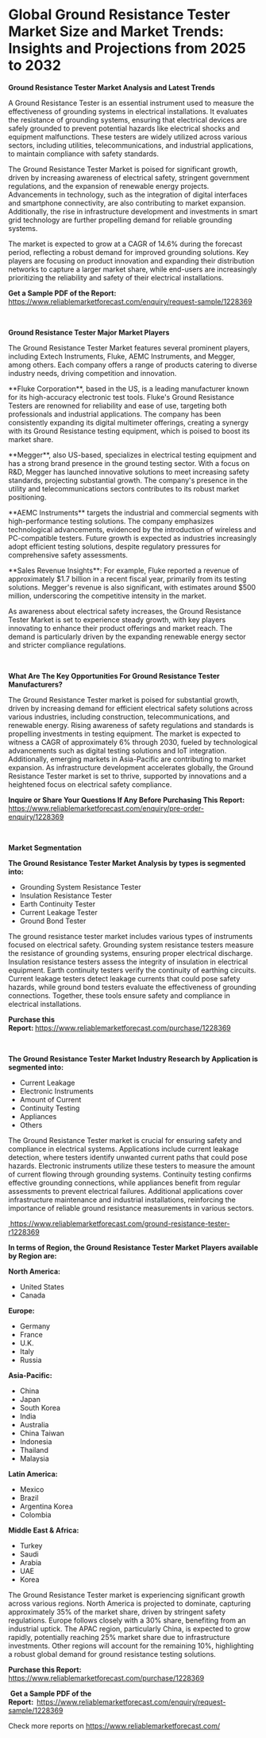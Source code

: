 <p><h1>Global Ground Resistance Tester Market Size and Market Trends: Insights and Projections from 2025 to 2032</h1></p><p><strong>Ground Resistance Tester Market Analysis and Latest Trends</strong></p>
<p><p>A Ground Resistance Tester is an essential instrument used to measure the effectiveness of grounding systems in electrical installations. It evaluates the resistance of grounding systems, ensuring that electrical devices are safely grounded to prevent potential hazards like electrical shocks and equipment malfunctions. These testers are widely utilized across various sectors, including utilities, telecommunications, and industrial applications, to maintain compliance with safety standards.</p><p>The Ground Resistance Tester Market is poised for significant growth, driven by increasing awareness of electrical safety, stringent government regulations, and the expansion of renewable energy projects. Advancements in technology, such as the integration of digital interfaces and smartphone connectivity, are also contributing to market expansion. Additionally, the rise in infrastructure development and investments in smart grid technology are further propelling demand for reliable grounding systems. </p><p>The market is expected to grow at a CAGR of 14.6% during the forecast period, reflecting a robust demand for improved grounding solutions. Key players are focusing on product innovation and expanding their distribution networks to capture a larger market share, while end-users are increasingly prioritizing the reliability and safety of their electrical installations.</p></p>
<p><strong>Get a Sample PDF of the Report:&nbsp;</strong> <a href="https://www.reliablemarketforecast.com/enquiry/request-sample/1228369?utm_campaign=2949&utm_medium=2&utm_source=Github&utm_content=ia&utm_term=09042025&utm_id=ground-resistance-tester">https://www.reliablemarketforecast.com/enquiry/request-sample/1228369</a></p>
<p>&nbsp;</p>
<p><strong>Ground Resistance Tester Major Market Players</strong></p>
<p><p>The Ground Resistance Tester Market features several prominent players, including Extech Instruments, Fluke, AEMC Instruments, and Megger, among others. Each company offers a range of products catering to diverse industry needs, driving competition and innovation.</p><p>**Fluke Corporation**, based in the US, is a leading manufacturer known for its high-accuracy electronic test tools. Fluke's Ground Resistance Testers are renowned for reliability and ease of use, targeting both professionals and industrial applications. The company has been consistently expanding its digital multimeter offerings, creating a synergy with its Ground Resistance testing equipment, which is poised to boost its market share.</p><p>**Megger**, also US-based, specializes in electrical testing equipment and has a strong brand presence in the ground testing sector. With a focus on R&D, Megger has launched innovative solutions to meet increasing safety standards, projecting substantial growth. The company's presence in the utility and telecommunications sectors contributes to its robust market positioning.</p><p>**AEMC Instruments** targets the industrial and commercial segments with high-performance testing solutions. The company emphasizes technological advancements, evidenced by the introduction of wireless and PC-compatible testers. Future growth is expected as industries increasingly adopt efficient testing solutions, despite regulatory pressures for comprehensive safety assessments.</p><p>**Sales Revenue Insights**: For example, Fluke reported a revenue of approximately $1.7 billion in a recent fiscal year, primarily from its testing solutions. Megger's revenue is also significant, with estimates around $500 million, underscoring the competitive intensity in the market.</p><p>As awareness about electrical safety increases, the Ground Resistance Tester Market is set to experience steady growth, with key players innovating to enhance their product offerings and market reach. The demand is particularly driven by the expanding renewable energy sector and stricter compliance regulations.</p></p>
<p>&nbsp;</p>
<p><strong>What Are The Key Opportunities For Ground Resistance Tester Manufacturers?</strong></p>
<p><p>The Ground Resistance Tester market is poised for substantial growth, driven by increasing demand for efficient electrical safety solutions across various industries, including construction, telecommunications, and renewable energy. Rising awareness of safety regulations and standards is propelling investments in testing equipment. The market is expected to witness a CAGR of approximately 6% through 2030, fueled by technological advancements such as digital testing solutions and IoT integration. Additionally, emerging markets in Asia-Pacific are contributing to market expansion. As infrastructure development accelerates globally, the Ground Resistance Tester market is set to thrive, supported by innovations and a heightened focus on electrical safety compliance.</p></p>
<p><strong>Inquire or Share Your Questions If Any Before Purchasing This Report:</strong> <a href="https://www.reliablemarketforecast.com/enquiry/pre-order-enquiry/1228369?utm_campaign=2949&utm_medium=2&utm_source=Github&utm_content=ia&utm_term=09042025&utm_id=ground-resistance-tester">https://www.reliablemarketforecast.com/enquiry/pre-order-enquiry/1228369</a></p>
<p>&nbsp;</p>
<p><strong>Market Segmentation</strong></p>
<p><strong>The Ground Resistance Tester Market Analysis by types is segmented into:</strong></p>
<p><ul><li>Grounding System Resistance Tester</li><li>Insulation Resistance Tester</li><li>Earth Continuity Tester</li><li>Current Leakage Tester</li><li>Ground Bond Tester</li></ul></p>
<p><p>The ground resistance tester market includes various types of instruments focused on electrical safety. Grounding system resistance testers measure the resistance of grounding systems, ensuring proper electrical discharge. Insulation resistance testers assess the integrity of insulation in electrical equipment. Earth continuity testers verify the continuity of earthing circuits. Current leakage testers detect leakage currents that could pose safety hazards, while ground bond testers evaluate the effectiveness of grounding connections. Together, these tools ensure safety and compliance in electrical installations.</p></p>
<p><strong>Purchase this Report:&nbsp;</strong><a href="https://www.reliablemarketforecast.com/purchase/1228369?utm_campaign=2949&utm_medium=2&utm_source=Github&utm_content=ia&utm_term=09042025&utm_id=ground-resistance-tester">https://www.reliablemarketforecast.com/purchase/1228369</a></p>
<p>&nbsp;</p>
<p><strong>The Ground Resistance Tester Market Industry Research by Application is segmented into:</strong></p>
<p><ul><li>Current Leakage</li><li>Electronic Instruments</li><li>Amount of Current</li><li>Continuity Testing</li><li>Appliances</li><li>Others</li></ul></p>
<p><p>The Ground Resistance Tester market is crucial for ensuring safety and compliance in electrical systems. Applications include current leakage detection, where testers identify unwanted current paths that could pose hazards. Electronic instruments utilize these testers to measure the amount of current flowing through grounding systems. Continuity testing confirms effective grounding connections, while appliances benefit from regular assessments to prevent electrical failures. Additional applications cover infrastructure maintenance and industrial installations, reinforcing the importance of reliable ground resistance measurements in various sectors.</p></p>
<p><a href="https://www.reliablemarketforecast.com/ground-resistance-tester-r1228369?utm_campaign=2949&utm_medium=2&utm_source=Github&utm_content=ia&utm_term=09042025&utm_id=ground-resistance-tester">&nbsp;https://www.reliablemarketforecast.com/ground-resistance-tester-r1228369</a></p>
<p><strong>In terms of Region, the Ground Resistance Tester Market Players available by Region are:</strong></p>
<p>
    <p> <strong> North America: </strong>
        <ul>
            <li>United States</li>
            <li>Canada</li>
        </ul>
        </p> 
    <p> <strong> Europe: </strong>
        <ul>
            <li>Germany</li>
            <li>France</li>
            <li>U.K.</li>
            <li>Italy</li>
            <li>Russia</li>
        </ul>
        </p> 
    <p> <strong> Asia-Pacific: </strong>
        <ul>
            <li>China</li>
            <li>Japan</li>
            <li>South Korea</li>
            <li>India</li>
            <li>Australia</li>
            <li>China Taiwan</li>
            <li>Indonesia</li>
            <li>Thailand</li>
            <li>Malaysia</li>
        </ul>
        </p> 
    <p> <strong> Latin America: </strong>
        <ul>
            <li>Mexico</li>
            <li>Brazil</li>
            <li>Argentina Korea</li>
            <li>Colombia</li>
        </ul>
        </p> 
    <p> <strong> Middle East & Africa: </strong>
        <ul>
            <li>Turkey</li>
            <li>Saudi</li>
            <li>Arabia</li>
            <li>UAE</li>
            <li>Korea</li>
        </ul>
    </p>
    </p>
<p><p>The Ground Resistance Tester market is experiencing significant growth across various regions. North America is projected to dominate, capturing approximately 35% of the market share, driven by stringent safety regulations. Europe follows closely with a 30% share, benefiting from an industrial uptick. The APAC region, particularly China, is expected to grow rapidly, potentially reaching 25% market share due to infrastructure investments. Other regions will account for the remaining 10%, highlighting a robust global demand for ground resistance testing solutions.</p></p>
<p><strong>Purchase this Report: </strong><a href="https://www.reliablemarketforecast.com/purchase/1228369?utm_campaign=2949&utm_medium=2&utm_source=Github&utm_content=ia&utm_term=09042025&utm_id=ground-resistance-tester">https://www.reliablemarketforecast.com/purchase/1228369</a></p>
<p>&nbsp;<strong>Get a Sample PDF of the Report:&nbsp;&nbsp;</strong><a href="https://www.reliablemarketforecast.com/enquiry/request-sample/1228369?utm_campaign=2949&utm_medium=2&utm_source=Github&utm_content=ia&utm_term=09042025&utm_id=ground-resistance-tester">https://www.reliablemarketforecast.com/enquiry/request-sample/1228369</a></p>
<p><strong></strong></p>
<p>Check more reports on <a href="https://www.reliablemarketforecast.com/?utm_campaign=2949&utm_medium=2&utm_source=Github&utm_content=ia&utm_term=09042025&utm_id=ground-resistance-tester">https://www.reliablemarketforecast.com/</a></p>